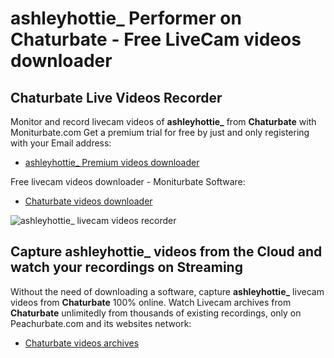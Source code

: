 # ashleyhottie_ Performer on Chaturbate - Free LiveCam videos downloader

## Chaturbate Live Videos Recorder

Monitor and record livecam videos of **ashleyhottie_** from **Chaturbate** with Moniturbate.com
Get a premium trial for free by just and only registering with your Email address:
* [ashleyhottie_ Premium videos downloader](https://moniturbate.com/request-demo-licence-key.html)

Free livecam videos downloader - Moniturbate Software:
* [Chaturbate videos downloader](https://moniturbate.com/moniturbate-download-software.html)

![ashleyhottie_ livecam videos recorder](https://peachurnet.com/templates/moniturbate-software.png)


## Capture ashleyhottie_ videos from the Cloud and watch your recordings on Streaming

Without the need of downloading a software, capture **ashleyhottie_** livecam videos from **Chaturbate** 100% online.
Watch Livecam archives from **Chaturbate** unlimitedly from thousands of existing recordings, only on Peachurbate.com and its websites network:
* [Chaturbate videos archives](https://peachurnet.com/)